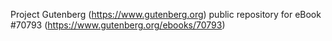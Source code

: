 Project Gutenberg (https://www.gutenberg.org) public repository for
eBook #70793 (https://www.gutenberg.org/ebooks/70793)
